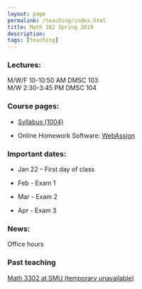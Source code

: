 ```yaml
---
layout: page
permalink: /teaching/index.html
title: Math 182 Spring 2019
description: 
tags: [teaching]
---
```


### Lectures: 

M/W/F 10-10:50 AM DMSC 103 <br />
M/W   2:30-3:45 PM DMSC 104

### Course pages:

* <a href="/assets/math182_1004_S19_syll.pdf">Syllabus (1004)</a>

* Online Homework Software: [WebAssign](https://www.webassign.net/)


### Important dates:

* Jan 22 – First day of class

* Feb - Exam 1 

* Mar - Exam 2 

* Apr - Exam 3

### News:

Office hours 

### Past teaching

<a href="/math3302f18.md">Math 3302 at SMU (temporary unavailable)</a>











